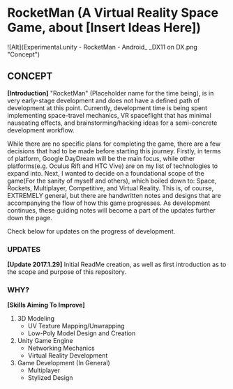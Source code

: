 # RocketMan (A Virtual Reality Space Game, about [Insert Ideas Here])

![Alt](Experimental.unity - RocketMan - Android_ _DX11 on DX.png "Concept")

## CONCEPT

**[Introduction]**
"RocketMan" (Placeholder name for the time being), is in very early-stage development and does not have a defined path of development at this point. Currently, development time is being spent implementing space-travel mechanics, VR spaceflight that has minimal nauseating effects, and brainstorming/hacking ideas for a semi-concrete development workflow.

While there are no specific plans for completing the game, there are a few decisions that had to be made before starting this journey. Firstly, in terms of platform, Google DayDream will be the main focus, while other platforms(e.g. Oculus Rift and HTC Vive) are on my list of technologies to expand into. Next, I wanted to decide on a foundational scope of the game(For the sanity of myself and others), which boiled down to: Space, Rockets, Multiplayer, Competitive, and Virtual Reality. This is, of course, EXTREMELY general, but there are handwritten notes and designs that are accompanying the flow of how this game progresses. As development continues, these guiding notes will become a part of the updates further down the page.

Check below for updates on the progress of development.

### UPDATES

**[Update 2017.1.29]**
Initial ReadMe creation, as well as first introduction as to the scope and purpose of this repository.

### WHY?

**[Skills Aiming To Improve]**
1. 3D Modeling
   * UV Texture Mapping/Unwrapping
   * Low-Poly Model Design and Creation
2. Unity Game Engine
   * Networking Mechanics
   * Virtual Reality Development
3. Game Development (In General)
   * Multiplayer
   * Stylized Design